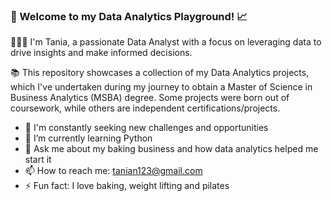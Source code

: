 ### 👋 Welcome to my Data Analytics Playground! 📈

👩🏽‍💻 I'm Tania, a passionate Data Analyst with a focus on leveraging data to drive insights and make informed decisions.

📚 This repository showcases a collection of my Data Analytics projects, which I've undertaken during my journey to obtain a Master of Science in Business Analytics (MSBA) degree. Some projects were born out of coursework, while others are independent certifications/projects.

- 🌟 I'm constantly seeking new challenges and opportunities
- 🌱 I’m currently learning Python
- 💬 Ask me about my baking business and how data analytics helped me start it
- 📫 How to reach me: tanian123@gmail.com
- ⚡ Fun fact: I love baking, weight lifting and pilates

 
<!--
**taniapn10/taniapn10** is a ✨ _special_ ✨ repository because its `README.md` (this file) appears on your GitHub profile.




-->
